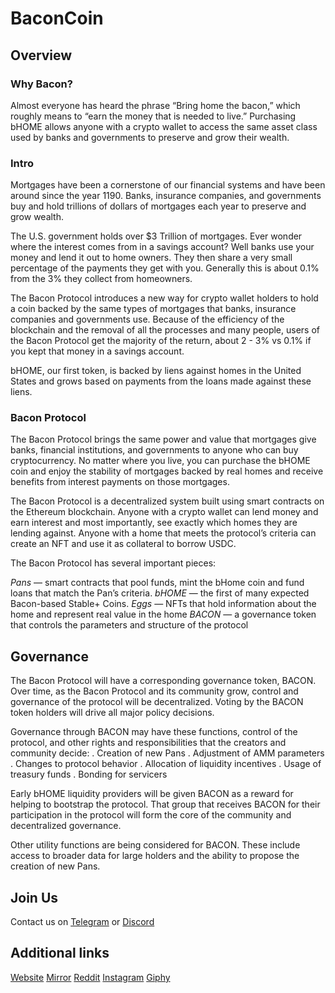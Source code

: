 # BaconCoin

## Overview
### Why Bacon?
Almost everyone has heard the phrase “Bring home the bacon,” which roughly means to “earn the money that is needed to live.” Purchasing bHOME allows anyone with a crypto wallet to access the same asset class used by banks and governments to preserve and grow their wealth.

### Intro
Mortgages have been a cornerstone of our financial systems and have been around since the year 1190. Banks, insurance companies, and governments buy and hold trillions of dollars of mortgages each year to preserve and grow wealth.

The U.S. government holds over $3 Trillion of mortgages. Ever wonder where the interest comes from in a savings account? Well banks use your money and lend it out to home owners. They then share a very small percentage of the payments they get with you. Generally this is about 0.1% from the 3% they collect from homeowners.

The Bacon Protocol introduces a new way for crypto wallet holders to hold a coin backed by the same types of mortgages that banks, insurance companies and governments use. Because of the efficiency of the blockchain and the removal of all the processes and many people, users of the Bacon Protocol get the majority of the return, about 2 - 3% vs 0.1% if you kept that money in a savings account.

bHOME, our first token, is backed by liens against homes in the United States and grows based on payments from the loans made against these liens.

### Bacon Protocol

The Bacon Protocol brings the same power and value that mortgages give banks,
financial institutions, and governments to anyone who can buy cryptocurrency. No
matter where you live, you can purchase the bHOME coin and enjoy the stability of
mortgages backed by real homes and receive benefits from interest payments on
those mortgages.

The Bacon Protocol is a decentralized system built using smart contracts on the
Ethereum blockchain. Anyone with a crypto wallet can lend money and earn interest
and most importantly, see exactly which homes they are lending against. Anyone
with a home that meets the protocol’s criteria can create an NFT and use it as
collateral to borrow USDC.

The Bacon Protocol has several important pieces:

*Pans* — smart contracts that pool funds, mint the bHome coin and fund loans
that match the Pan’s criteria.
*bHOME* — the first of many expected Bacon-based Stable+ Coins.
*Eggs* — NFTs that hold information about the home and represent real value in
the home
*BACON* — a governance token that controls the parameters and structure of the
protocol

## Governance

The Bacon Protocol will have a corresponding governance token, BACON. Over time,
as the Bacon Protocol and its community grow, control and governance of the
protocol will be decentralized. Voting by the BACON token holders will drive all
major policy decisions.

Governance through BACON may have these functions, control of the protocol, and
other rights and responsibilities that the creators and community decide:
. Creation of new Pans
. Adjustment of AMM parameters
. Changes to protocol behavior
. Allocation of liquidity incentives
. Usage of treasury funds
. Bonding for servicers

Early bHOME liquidity providers will be given BACON as a reward for helping to
bootstrap the protocol. That group that receives BACON for their participation in the
protocol will form the core of the community and decentralized governance.

Other utility functions are being considered for BACON. These include access to
broader data for large holders and the ability to propose the creation of new Pans.

## Join Us

Contact us on [Telegram](https://t.me/joinchat/sdfymEO4QbZmMWZh) or [Discord](https://discord.gg/4kaKKvb25f)

## Additional links

[Website](https://www.baconcoin.com/)
[Mirror](https://mirror.xyz/baconcoin.eth)
[Reddit](https://www.reddit.com/r/BaconProtocol/)
[Instagram](https://www.instagram.com/baconprotocol/)
[Giphy](https://giphy.com/channel/BaconCoin)